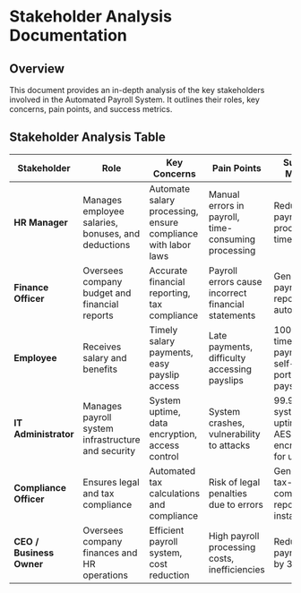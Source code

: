 # Stakeholder Analysis Documentation

## Overview
This document provides an in-depth analysis of the key stakeholders involved in the Automated Payroll System. It outlines their roles, key concerns, pain points, and success metrics.

## Stakeholder Analysis Table

| Stakeholder        | Role                                     | Key Concerns                                 | Pain Points                                    | Success Metrics                              |
|-------------------|--------------------------------------|--------------------------------|--------------------------------|--------------------------------|
| **HR Manager**    | Manages employee salaries, bonuses, and deductions | Automate salary processing, ensure compliance with labor laws | Manual errors in payroll, time-consuming processing | Reduce payroll processing time by 50% |
| **Finance Officer** | Oversees company budget and financial reports | Accurate financial reporting, tax compliance | Payroll errors cause incorrect financial statements | Generate payroll reports automatically |
| **Employee**      | Receives salary and benefits | Timely salary payments, easy payslip access | Late payments, difficulty accessing payslips | 100% on-time salary payments, self-service portal for payslips |
| **IT Administrator** | Manages payroll system infrastructure and security | System uptime, data encryption, access control | System crashes, vulnerability to attacks | 99.9% system uptime, AES-256 encryption for user data |
| **Compliance Officer** | Ensures legal and tax compliance | Automated tax calculations and compliance | Risk of legal penalties due to errors | Generate tax-compliant reports instantly |
| **CEO / Business Owner** | Oversees company finances and HR operations | Efficient payroll system, cost reduction | High payroll processing costs, inefficiencies | Reduce payroll costs by 30% |

